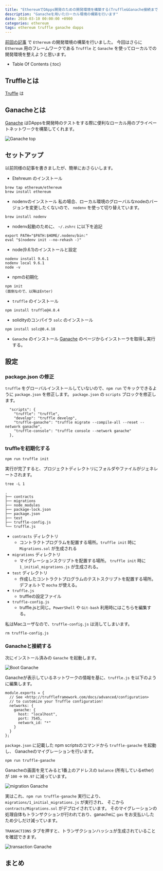 ```yaml
---
title: "EthereumでDApps開発のための開発環境を構築する(Truffle&Ganache接続まで)"
description: "Ganacheを用いたローカル環境の構築を行います"
date: 2018-03-10 00:00:00 +0900
categories: ethereum
tags: ethereum truffle ganache dapps 
---
```


[前回の記事](/ethereum/ethereum-development-environment/) で `Ethereum` の開発環境の構築を行いました。
今回はさらに `Ethereum` 用のフレームワークである `Truffle` と `Ganache` を使ってローカルでの開発環境を整えようと思います。

* Table Of Contents
{:toc}

## Truffleとは
[Truffle](http://truffleframework.com/) は

## Ganacheとは

[Ganache](http://truffleframework.com/ganache/) はDAppsを開発時のテストをする際に便利なローカル用のプライベートネットワークを構築してくれます。

![Ganache top]({{site.baseurl}}/assets/images/20180310/ganache.png)

## セットアップ
以前同様の記事を書きましたが、簡単におさらいします。

* Etehreum のインストール

```
brew tap ethereum/ethereum
brew install ethereum
```

* nodenvのインストール
私の場合、ローカル環境のグローバルなnodeのバージョンを変更したくないので、 `nodenv` を使って切り替えています。

```
brew install nodenv
```

* nodenv起動のために、 `~/.zshrc` に以下を追記

```
export PATH="$PATH:$HOME/.nodenv/bin:"
eval "$(nodenv init --no-rehash -)"
```

* node(9.6.1)のインストールと設定

```
nodenv install 9.6.1
nodenv local 9.6.1
node -v
```

* npmの初期化

```
npm init
(面倒なので、以降はEnter)
```

* `truffle` のインストール

```
npm install truffle@4.0.4
```

* solidityのコンパイラ `solc` のインストール

```
npm install solc@0.4.18
```

* `Ganache` のインストール
[Ganache](http://truffleframework.com/ganache/) のページからインストーラを取得し実行する。


## 設定
### package.json の修正
`truffle` をグローバルインストールしていないので、`npm run` でキックできるように `package.json` を修正します。
`package.json` の `scripts` ブロックを修正します。

```
  "scripts": {
    "truffle": "truffle",
    "develop": "truffle develop",
    "truffle-ganache": "truffle migrate --compile-all --reset --network ganache",
    "truffle-console": "truffle console --network ganache"
  },
```

### truffleを初期化する

```
npm run truffle init 
```

実行が完了すると、プロジェクトディレクトリにフォルダやファイルがジェネレートされます。

```
tree -L 1

.
├── contracts
├── migrations
├── node_modules
├── package-lock.json
├── package.json
├── test
├── truffle-config.js
└── truffle.js
```

* `contracts` ディレクトリ
    * コントラクトプログラムを配置する場所。`truffle init` 時に `Migrations.sol` が生成される
* `migrations` ディレクトリ
    * マイグレーションスクリプトを配置する場所。 `truffle init` 時に `1_initial_migrations.js` が生成される。
* `test` ディレクトリ
    * 作成したコントラクトプログラムのテストスクリプトを配置する場所。デフォルトで `mocha` が使える。
* `truffle.js`
    * truffleの設定ファイル
* `truffle-config.js`
    * truffle.jsと同じ。`PowerShell` や `Git-bash` 利用時にはこちらを編集する。


私はMacユーザなので、`truffle-config.js` は消してしまいます。

```
rm truffle-config.js
```

### Ganacheと接続する

次にインストール済みの `Ganache` を起動します。

![Boot Ganache]({{site.baseurl}}/assets/images/20180310/boot_ganache.png)

Ganacheが表示しているネットワークの情報を基に、`truffle.js` を以下のように編集します。

```
module.exports = {
  // See <http://truffleframework.com/docs/advanced/configuration>
  // to customize your Truffle configuration!
  networks: {
    ganache: {
      host: "localhost",
      port: 7545,
      network_id: "*"
    }
  }
};
```

`package.json` に記載した npm scriptsのコマンドから `truffle-ganache` を起動し、
Ganacheのマイグレーションを行います。

```
npm run truffle-ganache
```

Ganacheの画面を見てみると1番上のアドレスの `balance` (所有しているether) が `100` → `99.97` に減っています。

![migration Ganache]({{site.baseurl}}/assets/images/20180310/migration_ganache.png)

実はこれ、`npm run truffle-ganache` 実行により、`migrations/1_initial_migrations.js` が実行され、
そこから `contracts/Migrations.sol` がデプロイされています。
そのマイグレーションの処理自体もトランザクションが行われており、ganacheに `gas` をお支払いしたため少しだけ減っています。

`TRANSACTIONS` タブを押すと、トランザクションハッシュが生成されていることを確認できます。

![transaction Ganache]({{site.baseurl}}/assets/images/20180310/transaction_ganache.png)

##

## まとめ
